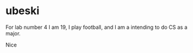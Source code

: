 # ubeski
For lab number 4
I am 19, I play football, and I am a intending to do CS as a major. 

Nice
